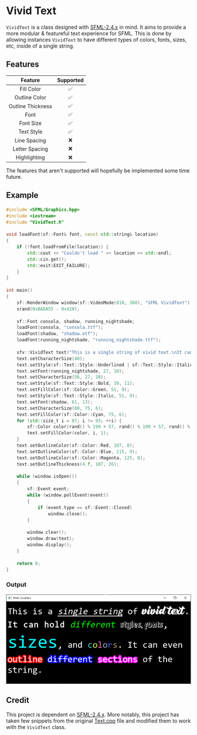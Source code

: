 # Vivid Text

`VividText` is a class designed with [SFML-2.4.x](https://github.com/SFML/SFML/tree/2.4.x) in mind. It aims to provide a more modular & featureful text experience for SFML. This is done by allowing instances `VividText` to have different types of colors, fonts, sizes, etc, inside of a single string.

## Features
| Feature          | Supported          |
|:----------------:|:------------------:|
|Fill Color        | :white_check_mark: |
|Outline Color     | :white_check_mark: |
|Outline Thickness | :white_check_mark: |
|Font              | :white_check_mark: |
|Font Size         | :white_check_mark: |
|Text Style        | :white_check_mark: |
|Line Spacing      | :x:                |
|Letter Spacing    | :x:                |
|Highlighting      | :x:                |

The features that aren't supported will hopefully be implemented some time future.

## Example
```c++
#include <SFML/Graphics.hpp>
#include <iostream>
#include "VividText.h"

void loadFont(sf::Font& font, const std::string& location)
{
	if (!font.loadFromFile(location)) {
		std::cout << "Couldn't load " << location << std::endl;
		std::cin.get();
		std::exit(EXIT_FAILURE);
	}
}

int main()
{
	sf::RenderWindow window(sf::VideoMode(810, 360), "SFML VividText");
	srand(0xBADA55 - 0x420);

	sf::Font consola, shadow, running_nightshade;
	loadFont(consola, "consola.ttf");
	loadFont(shadow, "shadow.otf");
	loadFont(running_nightshade, "running_nightshade.ttf");

	sfv::VividText text("This is a single string of vivid text.\nIt can hold different styles, fonts,\nsizes, and colors. It can even\noutline different sections of the\nstring.", consola);
	text.setCharacterSize(40);
	text.setStyle(sf::Text::Style::Underlined | sf::Text::Style::Italic, 10, 13);
	text.setFont(running_nightshade, 27, 10);
	text.setCharacterSize(56, 27, 10);
	text.setStyle(sf::Text::Style::Bold, 39, 11);
	text.setFillColor(sf::Color::Green, 51, 9);
	text.setStyle(sf::Text::Style::Italic, 51, 9);
	text.setFont(shadow, 61, 13);
	text.setCharacterSize(80, 75, 6);
	text.setFillColor(sf::Color::Cyan, 75, 6);
	for (std::size_t i = 87; i != 93; ++i) {
		sf::Color color(rand() % 199 + 57, rand() % 199 + 57, rand() % 199 + 57);
		text.setFillColor(color, i, 1);
	}
	text.setOutlineColor(sf::Color::Red, 107, 8);
	text.setOutlineColor(sf::Color::Blue, 115, 9);
	text.setOutlineColor(sf::Color::Magenta, 125, 8);
	text.setOutlineThickness(4.f, 107, 26);

	while (window.isOpen())
	{
		sf::Event event;
		while (window.pollEvent(event))
		{
			if (event.type == sf::Event::Closed)
				window.close();
		}

		window.clear();
		window.draw(text);
		window.display();
	}

	return 0;
}
```
### Output
![Vivid Text Image](media/vivid_text_example.png)

## Credit
This project is dependent on [SFML-2.4.x](https://github.com/SFML/SFML/tree/2.4.x). More notably, this project has taken few snippets from the original [Text.cpp](https://github.com/SFML/SFML/blob/2.4.x/src/SFML/Graphics/Text.cpp) file and modified them to work with the `VividText` class.
